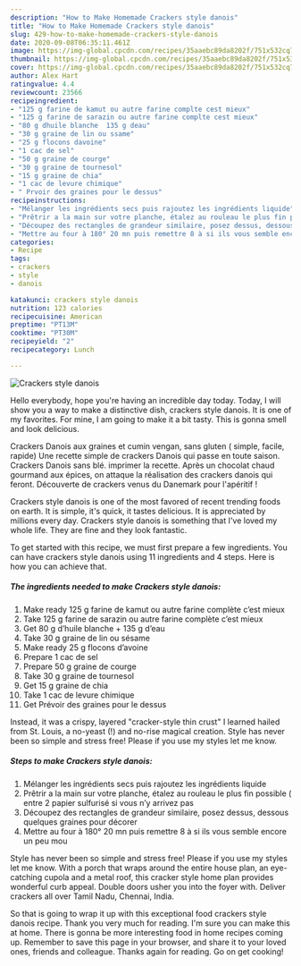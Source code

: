 ```yaml
---
description: "How to Make Homemade Crackers style danois"
title: "How to Make Homemade Crackers style danois"
slug: 429-how-to-make-homemade-crackers-style-danois
date: 2020-09-08T06:35:11.461Z
image: https://img-global.cpcdn.com/recipes/35aaebc89da8202f/751x532cq70/crackers-style-danois-photo-principale-de-la-recette.jpg
thumbnail: https://img-global.cpcdn.com/recipes/35aaebc89da8202f/751x532cq70/crackers-style-danois-photo-principale-de-la-recette.jpg
cover: https://img-global.cpcdn.com/recipes/35aaebc89da8202f/751x532cq70/crackers-style-danois-photo-principale-de-la-recette.jpg
author: Alex Hart
ratingvalue: 4.4
reviewcount: 23566
recipeingredient:
- "125 g farine de kamut ou autre farine complte cest mieux"
- "125 g farine de sarazin ou autre farine complte cest mieux"
- "80 g dhuile blanche  135 g deau"
- "30 g graine de lin ou ssame"
- "25 g flocons davoine"
- "1 cac de sel"
- "50 g graine de courge"
- "30 g graine de tournesol"
- "15 g graine de chia"
- "1 cac de levure chimique"
- " Prvoir des graines pour le dessus"
recipeinstructions:
- "Mélanger les ingrédients secs puis rajoutez les ingrédients liquide"
- "Prêtrir a la main sur votre planche, étalez au rouleau le plus fin possible ( entre 2 papier sulfurisé si vous n’y arrivez pas"
- "Découpez des rectangles de grandeur similaire, posez dessus, dessous quelques graines pour décorer"
- "Mettre au four à 180° 20 mn puis remettre 8 à si ils vous semble encore un peu mou"
categories:
- Recipe
tags:
- crackers
- style
- danois

katakunci: crackers style danois 
nutrition: 123 calories
recipecuisine: American
preptime: "PT13M"
cooktime: "PT30M"
recipeyield: "2"
recipecategory: Lunch

---
```



![Crackers style danois](https://img-global.cpcdn.com/recipes/35aaebc89da8202f/751x532cq70/crackers-style-danois-photo-principale-de-la-recette.jpg)

Hello everybody, hope you're having an incredible day today. Today, I will show you a way to make a distinctive dish, crackers style danois. It is one of my favorites. For mine, I am going to make it a bit tasty. This is gonna smell and look delicious.

Crackers Danois aux graines et cumin  vengan, sans gluten  ( simple, facile, rapide) Une recette simple de crackers Danois qui passe en toute saison. Crackers Danois sans blé. imprimer la recette. Après un chocolat chaud gourmand aux épices, on attaque la réalisation des crackers danois qui feront. Découverte de crackers venus du Danemark pour l&#39;apéritif !

Crackers style danois is one of the most favored of recent trending foods on earth. It is simple, it's quick, it tastes delicious. It is appreciated by millions every day. Crackers style danois is something that I've loved my whole life. They are fine and they look fantastic.


To get started with this recipe, we must first prepare a few ingredients. You can have crackers style danois using 11 ingredients and 4 steps. Here is how you can achieve that.

<!--inarticleads1-->

##### The ingredients needed to make Crackers style danois:

1. Make ready 125 g farine de kamut ou autre farine complète c’est mieux
1. Take 125 g farine de sarazin ou autre farine complète c’est mieux
1. Get 80 g d’huile blanche + 135 g d’eau
1. Take 30 g graine de lin ou sésame
1. Make ready 25 g flocons d’avoine
1. Prepare 1 cac de sel
1. Prepare 50 g graine de courge
1. Take 30 g graine de tournesol
1. Get 15 g graine de chia
1. Take 1 cac de levure chimique
1. Get  Prévoir des graines pour le dessus


Instead, it was a crispy, layered &#34;cracker-style thin crust&#34; I learned hailed from St. Louis, a no-yeast (!) and no-rise magical creation. Style has never been so simple and stress free! Please if you use my styles let me know. 

<!--inarticleads2-->

##### Steps to make Crackers style danois:

1. Mélanger les ingrédients secs puis rajoutez les ingrédients liquide
1. Prêtrir a la main sur votre planche, étalez au rouleau le plus fin possible ( entre 2 papier sulfurisé si vous n’y arrivez pas
1. Découpez des rectangles de grandeur similaire, posez dessus, dessous quelques graines pour décorer
1. Mettre au four à 180° 20 mn puis remettre 8 à si ils vous semble encore un peu mou


Style has never been so simple and stress free! Please if you use my styles let me know. With a porch that wraps around the entire house plan, an eye-catching cupola and a metal roof, this cracker style home plan provides wonderful curb appeal. Double doors usher you into the foyer with. Deliver crackers all over Tamil Nadu, Chennai, India. 

So that is going to wrap it up with this exceptional food crackers style danois recipe. Thank you very much for reading. I'm sure you can make this at home. There is gonna be more interesting food in home recipes coming up. Remember to save this page in your browser, and share it to your loved ones, friends and colleague. Thanks again for reading. Go on get cooking!
